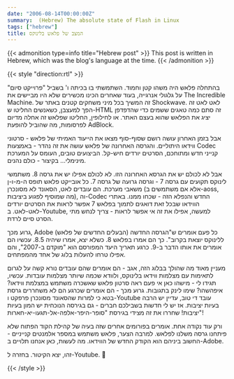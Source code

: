 ```yaml
---
date: "2006-08-14T00:00:00Z"
summary:  (Hebrew) The absolute state of Flash in Linux
tags: ["hebrew"]
title: המצב של פלאש בלינוקס
---
```


{{< admonition type=info title="Hebrew post" >}}
This post is written in Hebrew, which was the blog's language at the time.
{{< /admonition >}}

{{< style "direction:rtl" >}}

בהתחלה פלאש היה משהו קטן וחמוד. השתמשתי בו בכיתה ו' בשביל "פרוייקט סיום" על גלגולי אנרגייה, בעוד שאחרים הכינו מכשירים שלא היו מביישים את The Incredible Machine. זה המשיך בכל מיני משחקים קטנים באתר של Shockwave. לאט לאט זה הפך למעצבן, כשאנשים החליטו ש-HTML זה סתם כמה טאגים ששמים כדי שהדפדפן יציג את הפלאש שהוא בעצם האתר. או לחילופין, החליטו שפלאש זה אחלה מדיום לפרסומות, מה שהוביל להופעת AdBlock.

אבל בזמן האחרון עושה רושם שסוף-סוף מצאו את הייעוד האמיתי של פלאש - סרטוני ווידאו היתוליים. והגרסה האחרונה של פלאש עושה את זה נהדר - באמצעות Codec קנייני חדש ומתוחכם, הסרטים יורדים חיש-קל. הביצועים טובים, העומס על המערכת מינימלי... בקיצור - כולם נהנים.

אבל לא לכולם יש את הגרסא האחרונה הזו. לא לכולם אפילו יש את גרסה 8. משתמשי לינוקס תקועים עם גרסה 7 - וגרסה גרועה של גרסה 7. כל אובייקט פלאש תופס ה-מ-ו-ן משאבי מערכת. הם עובדים לאט, הסאונד לא מסונכרן (אלא אם משתמשים ב-aoss, מה שמוסיף לפגוע ביציבות), וה-Codec החדש והנפלא הזה - שכחו ממנו. באתרי הווידאו שבכל זאת דואגים לתמוך בפלאש 7 אפשר לראות את הסרטים יורדים לאט-לאט. ב-Youtube, למעשה, אפילו את זה אי אפשר לראות - צריך לנחש מתי הסרט סיים לרדת.

גרוע מכך, Adobe (הבעלים החדשים של פלאש) כל פעם אומרים ש"הגרסה החדשה ללינוקס יוצאת בקרוב". כך הם אמרו בפלאש 8. כשלא יצא, אמרו שיהיה 8.5. עכשיו הם אומרים את אותו הדבר ב-9. כרגע תאריך היעד המפורסם הוא "מוקדם ב-2007", והם אפילו טרחו להעלות בלוג של אחד מהמפתחים.

מעניין מאוד מה שהולך בבלוג הזה, אגב - הם אומרים שהם עובדים נורא קשה על לגרום לתאימות עם מצלמות ווידאו בלינוקס, ולוודא שכמה שיותר מצלמות עובדות. עכשיו, תגידו לי - מישהו כאן אי פעם ראה סרטון פלאש שאשכרה משתמש במצלמת ווידאו? איפהשהו? שימו לינק בתגובות. גרוע מכך - הם אומרים שכרגע הם לא משחררים גרסת בטא כי למרות שהסאונד מסונכרן פרפקט ו-Youtube עובד די טוב, עדיין יש הרבה בעיות יציבות. אז יש לי חדשות בשבילכם חברים - גם בגירסה הנוכחית יש המון בעיות יציבות! שחררו את זה מצידי בגירסת "סופר-היפר-אלפה-אל-תגעו-יא-חארות"!

ורק עוד נקודה אחת. אומרים בפורומים אחרים שזה בעיה של קהילת הקוד הפתוח שלא פיתחנו גרסה משלנו לפלאש. למרבה הצער, פלאש משתמש במספר אלמנטים קנייניים - החשוב ביניהם הוא הקודק החדש של הווידאו. מה לעשות, כאן אנחנו תלויים ב-Adobe.

זהו, יצא הקיטור. בחזרה ל-Youtube. 🙂

{{< /style >}}

